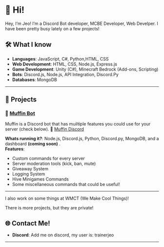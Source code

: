 # 👾 Hi!

Hey, I’m Jeo! I’m a Discord Bot developer, MCBE Developer, Web Develper. I have been pretty busy lately on a few projects!

## 🛠️ What I know

- **Languages**: JavaScript, C#, Python,HTML, CSS
- **Web Development**: HTML, CSS, Node.js, Express.js
- **Game Development**: Unity (C#), Minecraft Bedrock (Add-ons, Scripting)
- **Bots**: Discord.js, Node.js, API Integration, Discord.Py
- **Databases**: MongoDB

---

## 🚀 Projects

### 🧁 **[Muffin Bot](https://muffindiscord.me)**  
Muffin is a Discord bot that has muiltiple features you could use for your server (check below). 🧁
[Muffin Discord](discord.gg/rYad6kW2N5)

**Whats running it?**: Node.js, Discord.js, Python, Discord.py, MongoDB, and a dashboard **(coming soon)** .  
**Features**:
- Custom commands for every server
- Server moderation tools (kick, ban, mute)
- Giveaway System
- Logging System
- Hive Minigames Commands
- Some miscellaneous commands that could be useful!

---

I also work on some things at WMCT (We Make Cool Things)!

There is more projects, but they are private!




## 🌐 Contact Me!

- **Discord**: Add me on discord, my user is: trainerjeo 

---
